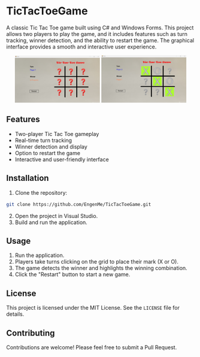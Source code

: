 # TicTacToeGame

A classic Tic Tac Toe game built using C# and Windows Forms. This project allows two players to play the game, and it includes features such as turn tracking, winner detection, and the ability to restart the game. The graphical interface provides a smooth and interactive user experience.

<p align="center">
  <img src="img/img_start_game.png" alt="Main Screen" width="45%" />
  <img src="img/img_end_game.png" alt="Winner Screen" width="45%" />
</p>

## Features

- Two-player Tic Tac Toe gameplay
- Real-time turn tracking
- Winner detection and display
- Option to restart the game
- Interactive and user-friendly interface

## Installation

1. Clone the repository:
```sh
git clone https://github.com/EngenMe/TicTacToeGame.git

```

2. Open the project in Visual Studio.
3. Build and run the application.

## Usage

1. Run the application.
2. Players take turns clicking on the grid to place their mark (X or O).
3. The game detects the winner and highlights the winning combination.
4. Click the "Restart" button to start a new game.

## License

This project is licensed under the MIT License. See the `LICENSE` file for details.

## Contributing

Contributions are welcome! Please feel free to submit a Pull Request.
